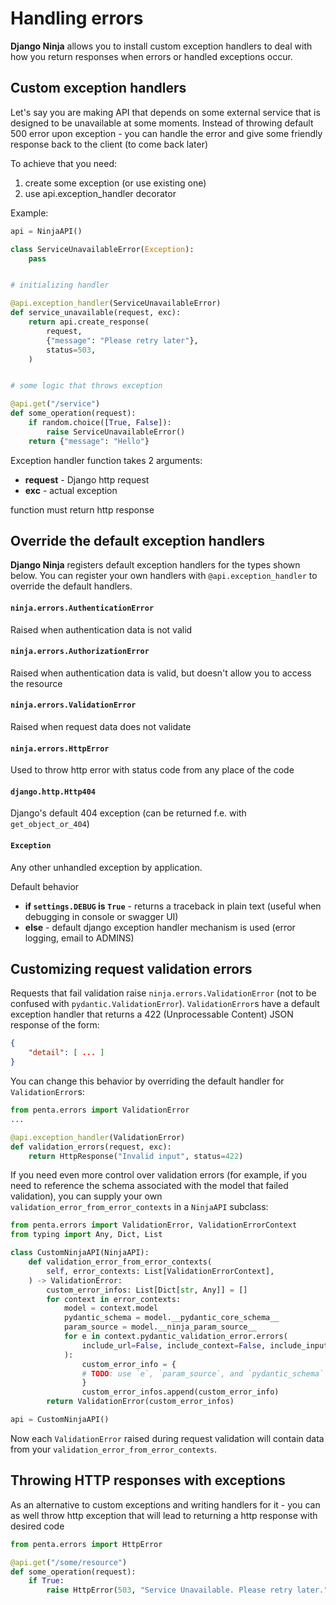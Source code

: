 # Handling errors

**Django Ninja** allows you to install custom exception handlers to deal with how you return responses when errors or handled exceptions occur.

## Custom exception handlers

Let's say you are making API that depends on some external service that is designed to be unavailable at some moments. Instead of throwing default 500 error upon exception - you can handle the error and give some friendly response back to the client (to come back later)

To achieve that you need:

1. create some exception (or use existing one)
2. use api.exception_handler decorator


Example:


```python hl_lines="9 10"
api = NinjaAPI()

class ServiceUnavailableError(Exception):
    pass


# initializing handler

@api.exception_handler(ServiceUnavailableError)
def service_unavailable(request, exc):
    return api.create_response(
        request,
        {"message": "Please retry later"},
        status=503,
    )


# some logic that throws exception

@api.get("/service")
def some_operation(request):
    if random.choice([True, False]):
        raise ServiceUnavailableError()
    return {"message": "Hello"}

```

Exception handler function takes 2 arguments:

 - **request** - Django http request
 - **exc** - actual exception

function must return http response

## Override the default exception handlers

**Django Ninja** registers default exception handlers for the types shown below.
You can register your own handlers with `@api.exception_handler` to override the default handlers.

#### `ninja.errors.AuthenticationError`

Raised when authentication data is not valid

#### `ninja.errors.AuthorizationError`

Raised when authentication data is valid, but doesn't allow you to access the resource

#### `ninja.errors.ValidationError`

Raised when request data does not validate

#### `ninja.errors.HttpError`

Used to throw http error with status code from any place of the code

#### `django.http.Http404`
 
 Django's default 404 exception (can be returned f.e. with `get_object_or_404`)

#### `Exception`
 
Any other unhandled exception by application.

Default behavior 
 
  - **if `settings.DEBUG` is `True`** - returns a traceback in plain text (useful when debugging in console or swagger UI)
  - **else** - default django exception handler mechanism is used (error logging, email to ADMINS)


## Customizing request validation errors

Requests that fail validation raise `ninja.errors.ValidationError` (not to be confused with `pydantic.ValidationError`).
`ValidationError`s have a default exception handler that returns a 422 (Unprocessable Content) JSON response of the form:
```json
{
    "detail": [ ... ]
}
```

You can change this behavior by overriding the default handler for `ValidationError`s:

```python hl_lines="1 4"
from penta.errors import ValidationError
...

@api.exception_handler(ValidationError)
def validation_errors(request, exc):
    return HttpResponse("Invalid input", status=422)
```

If you need even more control over validation errors (for example, if you need to reference the schema associated with
the model that failed validation), you can supply your own `validation_error_from_error_contexts` in a `NinjaAPI` subclass:

```python hl_lines="4"
from penta.errors import ValidationError, ValidationErrorContext
from typing import Any, Dict, List

class CustomNinjaAPI(NinjaAPI):
    def validation_error_from_error_contexts(
        self, error_contexts: List[ValidationErrorContext],
    ) -> ValidationError:
        custom_error_infos: List[Dict[str, Any]] = []
        for context in error_contexts:
            model = context.model
            pydantic_schema = model.__pydantic_core_schema__
            param_source = model.__ninja_param_source__
            for e in context.pydantic_validation_error.errors(
                include_url=False, include_context=False, include_input=False
            ):
                custom_error_info = {
                # TODO: use `e`, `param_source`, and `pydantic_schema` as desired
                }
                custom_error_infos.append(custom_error_info)
        return ValidationError(custom_error_infos)

api = CustomNinjaAPI()
```

Now each `ValidationError` raised during request validation will contain data from your `validation_error_from_error_contexts`.


## Throwing HTTP responses with exceptions

As an alternative to custom exceptions and writing handlers for it - you can as well throw http exception that will lead to returning a http response with desired code


```python
from penta.errors import HttpError

@api.get("/some/resource")
def some_operation(request):
    if True:
        raise HttpError(503, "Service Unavailable. Please retry later.")

```
